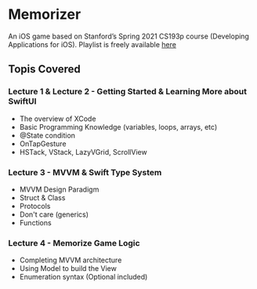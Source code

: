 # Memorizer
An iOS game based on Stanford’s Spring 2021 CS193p course (Developing Applications for iOS). Playlist is freely available [here](https://www.youtube.com/playlist?list=PLpGHT1n4-mAsxuRxVPv7kj4-dQYoC3VVu)
## Topis Covered
### Lecture 1 & Lecture 2 - Getting Started & Learning More about SwiftUI
- The overview of XCode
- Basic Programming Knowledge (variables, loops, arrays, etc)
- @State condition
- OnTapGesture
- HSTack, VStack, LazyVGrid, ScrollView
### Lecture 3 - MVVM & Swift Type System
- MVVM Design Paradigm
- Struct & Class
- Protocols
- Don't care (generics)
- Functions
### Lecture 4 - Memorize Game Logic
- Completing MVVM architecture
- Using Model to build the View
- Enumeration syntax (Optional included)


